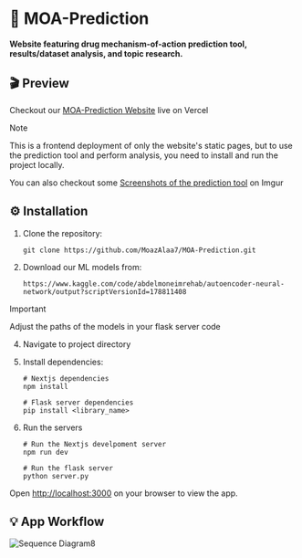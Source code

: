 # 🧬 MOA-Prediction

**Website featuring drug mechanism-of-action prediction tool, results/dataset analysis, and topic research.**

## 🎬 Preview

Checkout our [MOA-Prediction Website](https://mechanism-of-action-frontend.vercel.app/) live on Vercel
> [!NOTE]
> This is a frontend deployment of only the website's static pages, but to use the prediction tool and perform analysis, you need to install and run the project locally.

You can also checkout some [Screenshots of the prediction tool](https://imgur.com/a/moa-prediction-vAuuHOH) on Imgur

## ⚙️ Installation
1. Clone the repository:

   ```
   git clone https://github.com/MoazAlaa7/MOA-Prediction.git
   ```

2. Download our ML models from:

   ```
   https://www.kaggle.com/code/abdelmoneimrehab/autoencoder-neural-network/output?scriptVersionId=178811408
   ```
> [!IMPORTANT]  
> Adjust the paths of the models in your flask server code

4. Navigate to project directory
   
5. Install dependencies:

   ```
   # Nextjs dependencies
   npm install

   # Flask server dependencies
   pip install <library_name>
   ```

6. Run the servers
   ```
   # Run the Nextjs develpoment server
   npm run dev
  
   # Run the flask server
   python server.py
   ```

Open [http://localhost:3000](http://localhost:3000) on your browser to view the app.

## 💡 App Workflow

![Sequence Diagram8](https://github.com/user-attachments/assets/c7963151-8d28-49ff-8b65-5813eba95a6c)

